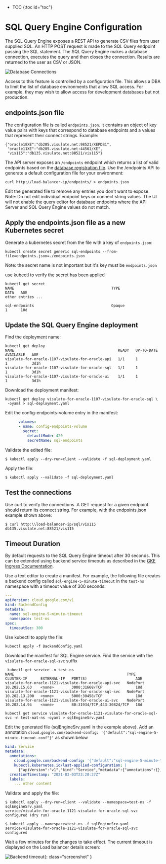 * TOC
{:toc id="toc"}
# SQL Query Engine Configuration

The SQL Query Engine exposes a REST API to generate CSV files from user supplied SQL. An HTTP POST request is made to the SQL Query endpoint passing the SQL statement. The SQL Query Engine makes a database connection, executes the query and then closes the connection. Results are returned to the user as CSV or JSON.

![Database Connections](/images/database-connections.png)

Access to this feature is controlled by a configuration file. This allows a DBA to limit the list of database environments that allow SQL access. For example, they may wish to allow access for development databases but not production.

## endpoints.json file

The configuration file is called `endpoints.json`. It contains an object of key value pairs with keys that correspond to database endpoints and a values that represent their connect strings. Example:

```
{"oracle18XE":"db205.visulate.net:98521/XEPDB1",
 "oracle11XE":"db205.visulate.net:44561/XE",
 "vis115":"db135.visulate.net:88521/vis115"}
```

The API server exposes an `/endpoints` endpoint which returns a list of valid endpoints based on the [database registration file](/pages/database-registration.html#database-registration-file). Use the /endpoints API to generate a default configuration file for your environment:

```shell
curl http://load-balancer-ip/endpoints/ > endpoints.json
```

Edit the generated file to remove any entries you don't want to expose. Note: Do not edit individual endpoint keys or connect string values. The UI will not enable the query editor for database endpoints where the API Server and SQL Query Engine values do not match.

## Apply the endpoints.json file as a new Kubernetes secret

Generate a kubernetes secret from the file with a key of `endpoints.json`:

```shell
kubectl create secret generic sql-endpoints --from-file=endpoints.json=./endpoints.json
```

Note: the secret name is not important but it's key must be `endpoints.json`

use kubectl to verify the secret has been applied

```
kubectl get secret
NAME                                            TYPE                                  DATA   AGE
other entries ...

sql-endpoints                                   Opaque                                1      10d
```

## Update the SQL Query Engine deployment

Find the deployment name:

```shell
kubectl get deploy
NAME                                               READY   UP-TO-DATE   AVAILABLE   AGE
visulate-for-oracle-1107-visulate-for-oracle-api   1/1     1            1           3d1h
visulate-for-oracle-1107-visulate-for-oracle-sql   1/1     1            1           3d1h
visulate-for-oracle-1107-visulate-for-oracle-ui    1/1     1            1           3d1h
```

Download the deployment manifest:

```shell
kubectl get deploy visulate-for-oracle-1107-visulate-for-oracle-sql \
 -oyaml > sql-deployment.yaml
```

Edit the config-endpoints-volume entry in the manifest:

```yaml
      volumes:
      - name: config-endpoints-volume
        secret:
          defaultMode: 420
          secretName: sql-endpoints
```

Validate the edited file:

```shell
$ kubectl apply --dry-run=client --validate -f sql-deployment.yaml
```

Apply the file:

```shell
$ kubectl apply --validate -f sql-deployment.yaml
```

## Test the connections

Use curl to verify the connections. A GET request for a given endpoint should return its connect string. For example, with the endpoints.json example shown above:

```shell
$ curl http:\\load-balancer-ip/sql/vis115
db135.visulate.net:88521/vis115
```

## Timeout Duration

By default requests to the SQL Query Engine timeout after 30 seconds. This can be extended using backend service timeouts as described in the [GKE Ingress Documentation](https://cloud.google.com/kubernetes-engine/docs/how-to/ingress-features#timeout).

Use a text editor to create a manifest. For example, the following file creates a backend config called `sql-engine-5-minute-timeout` in the `test-ns` namespace with a timeout value of 300 seconds:

```yaml
---
apiVersion: cloud.google.com/v1
kind: BackendConfig
metadata:
  name: sql-engine-5-minute-timeout
  namespace: test-ns
spec:
  timeoutSec: 300
```

Use kubectl to apply the file:

```shell
kubectl apply -f BackendConfig.yaml
```

Download the manifest for SQL Engine service. Find the service with the `visulate-for-oracle-sql-svc` suffix

```
 kubectl get service -n test-ns
NAME                                                   TYPE       CLUSTER-IP      EXTERNAL-IP   PORT(S)                      AGE
visulate-for-oracle-1121-visulate-for-oracle-api-svc   NodePort   10.202.15.63    <none>        3000:31668/TCP               18d
visulate-for-oracle-1121-visulate-for-oracle-sql-svc   NodePort   10.202.13.200   <none>        5000:30458/TCP               18d
visulate-for-oracle-1121-visulate-for-oracle-ui-svc    NodePort   10.202.14.94    <none>        80:31934/TCP,443:30824/TCP   18d

kubectl get service visulate-for-oracle-1121-visulate-for-oracle-sql-svc -n test-nat-ns -oyaml > sqlEngineSrv.yaml
```
Edit the generated file (sqlEngineSrv.yaml in the example above). Add an annotation `cloud.google.com/backend-config: '{"default":"sql-engine-5-minute-timeout-conf"}'` as shown below


```yaml
kind: Service
metadata:
  annotations:
    cloud.google.com/backend-config: '{"default":"sql-engine-5-minute-timeout-conf"}'
    kubectl.kubernetes.io/last-applied-configuration: |
      {"apiVersion":"v1","kind":"Service","metadata":{"annotations":{},"labels":{"app":"visulate-for-oracle", ... other content
  creationTimestamp: "2021-03-03T23:20:27Z"
  labels:
    ... other content

```

Validate and apply the file:

```
$ kubectl apply --dry-run=client --validate --namespace=test-ns -f sqlEngineSrv.yaml
service/visulate-for-oracle-1121-visulate-for-oracle-sql-svc configured (dry run)

$ kubectl apply --namespace=test-ns -f sqlEngineSrv.yaml
service/visulate-for-oracle-1121-visulate-for-oracle-sql-svc configured
```

Wait a few minutes for the changes to take effect. The current timeout is displayed on the Load balancer details screen:

![Backend timeout](/images/backend-timeout.png){: class="screenshot" }